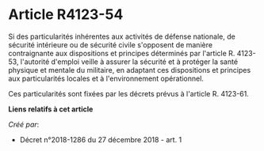 # Article R4123-54

Si des particularités inhérentes aux activités de défense nationale, de sécurité intérieure ou de sécurité civile s'opposent
de manière contraignante aux dispositions et principes déterminés par l'article R. 4123-53, l'autorité d'emploi veille à
assurer la sécurité et à protéger la santé physique et mentale du militaire, en adaptant ces dispositions et principes aux
particularités locales et à l'environnement opérationnel.

Ces particularités sont fixées par les décrets prévus à l'article R. 4123-61.

**Liens relatifs à cet article**

_Créé par_:

  - Décret n°2018-1286 du 27 décembre 2018 - art. 1
